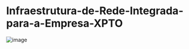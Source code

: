 # Infraestrutura-de-Rede-Integrada-para-a-Empresa-XPTO

![image](https://github.com/user-attachments/assets/29ea5c83-39e8-40df-ae30-6c6478c18586)

